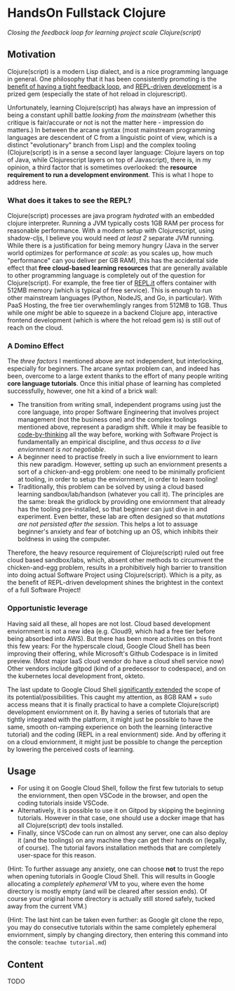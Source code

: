 # HandsOn Fullstack Clojure

_Closing the feedback loop for learning project scale Clojure(script)_

## Motivation

Clojure(script) is a modern Lisp dialect, and is a nice programming language in general. One philosophy that it has been consistently promoting is the [benefit of having a tight feedback loop](http://worrydream.com/LearnableProgramming/), and [REPL-driven development](https://dev.to/jr0cket/repl-driven-development-ano) is a prized gem (especially the state of hot reload in clojurescript).

Unfortunately, learning Clojure(script) has always have an impression of being a constant uphill battle _looking from the mainstream_ (whether this critique is fair/accurate or not is not the matter here - impression do matters.) In between the arcane syntax (most mainstream programming languages are descendent of C from a linguistic point of view, which is a distinct "evolutionary" branch from Lisp) and the complex tooling (Clojure(script) is in a sense a second layer language: Clojure layers on top of Java, while Clojurescript layers on top of Javascript), there is, in my opinion, a third factor that is sometimes overlooked: the **resource requirement to run a development environment**. This is what I hope to address here.

### What does it takes to see the REPL?

Clojure(script) processes are java program _hydrated_ with an embedded clojure interpreter. Running a JVM typically costs 1GB RAM per process for reasonable performance. With a modern setup with Clojurescript, using shadow-cljs, I believe you would need _at least 2_ separate JVM running. While there is a justification for being memory hungry (Java in the server world optimizes for performance _at scale_: as you scales up, how much "performance" can you deliver per GB RAM), this has the accidental side effect that **free cloud-based learning resources** that are generally available to other programming language is completely out of the question for Clojure(script). For example, the free tier of [REPL.it](https://repl.it/) offers container with 512MB memory (which is typical of free service). This is enough to run other mainstream languages (Python, NodeJS, and Go, in particular). With PaaS Hosting, the free tier overwhemlingly ranges from 512MB to 1GB. Thus while one _might_ be able to squeeze in a backend Clojure app, interactive frontend development (which is where the hot reload gem is) is still out of reach on the cloud.

### A Domino Effect

The _three factors_ I mentioned above are not independent, but interlocking, especially for beginners. The arcane syntax problem can, and indeed has been, overcome to a large extent thanks to the effort of many people writing **core language tutorials**. Once this initial phase of learning has completed successfully, however, one hit a kind of a brick wall:

- The transition from writing small, independent programs using just the core language, into proper Software Engineering that involves project management (not the business one) and the complex toolings mentioned above, represent a paradigm shift. While it may be feasible to [code-by-thinking](https://convincedcoder.com/2019/03/30/Hammock-driven-development/) all the way before, working with Software Project is fundamentally an empirical discipline, and thus _access to a live enviornment is not negotiable_.
- A beginner need to practise freely in such a live enviornment to learn this new paradigm. However, setting up such an enviornment presents a sort of a chicken-and-egg problem: one need to be minimally proficient at tooling, in order to setup the enviornment, in order to learn tooling!
- Traditionally, this problem can be solved by using a cloud based learning sandbox/lab/handson (whatever you call it). The principles are the same: break the gridlock by providing one enviornment that already has the tooling pre-installed, so that beginner can just dive in and experiment. Even better, these lab are often designed so that _mutations are not persisted after the session_. This helps a lot to assuage beginner's anxiety and fear of botching up an OS, which inhibits their boldness in using the computer.

Therefore, the heavy resource requirement of Clojure(script) ruled out free cloud based sandbox/labs, which, absent other methods to circumvent the chicken-and-egg problem, results in a prohibitively high barrier to transition into doing actual Software Project using Clojure(script). Which is a pity, as the benefit of REPL-driven development shines the brightest in the context of a full Software Project!

### Opportunistic leverage

Having said all these, all hopes are not lost. Cloud based development enviornment is not a new idea (e.g. Cloud9, which had a free tier before being absorbed into AWS). But there has been more activities on this front this few years: For the hyperscale cloud, Google Cloud Shell has been improving their offering, while Microsoft's Github Codespace is in limited preview. (Most major IaaS cloud vendor do have a cloud shell service now) Other vendors include gitpod (kind of a predecessor to codespace), and on the kubernetes local development front, okteto.

The last update to Google Cloud Shell [significantly extended](https://github.com/hkitsmallpotato/HandsOn_DevOps_Cloud#motivation) the scope of its potential/possibilities. This caught my attention, as 8GB RAM + `sudo` access means that it is finally practical to have a complete Clojure(script) development enviornment on it. By having a series of tutorials that are tightly integrated with the platform, it might just be possible to have the same, smooth on-ramping experience on both the learning (interactive tutorial) and the coding (REPL in a real enviornment) side. And by offering it on a cloud enviornment, it might just be possible to change the perception by lowering the perceived costs of learning.

## Usage

- For using it on Google Cloud Shell, follow the first few tutorials to setup the enviornment, then open VSCode in the browser, and open the coding tutorials inside VSCode.
- Alternatively, it is possible to use it on Gitpod by skipping the beginning tutorials. However in that case, one should use a docker image that has all Clojure(script) dev tools installed.
- Finally, since VSCode can run on almost any server, one can also deploy it (and the toolings) on any machine they can get their hands on (legally, of course). The tutorial favors installation methods that are completely user-space for this reason.

(Hint: To further assuage any anxiety, one can choose **not** to trust the repo when opening tutorials in Google Cloud Shell. This will results in Google allocating a _completely ephemeral_ VM to you, where even the home directory is mostly empty (and will be cleared after session ends). Of course your original home directory is actually still stored safely, tucked away from the current VM.)

(Hint: The last hint can be taken even further: as Google git clone the repo, you may do consecutive tutorials within the same completely ephemeral enviornment, simply by changing directory, then entering this command into the console: `teachme tutorial.md`)

## Content

TODO
